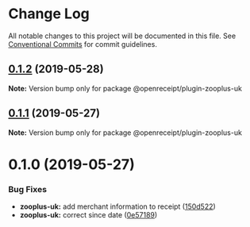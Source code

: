 # Change Log

All notable changes to this project will be documented in this file.
See [Conventional Commits](https://conventionalcommits.org) for commit guidelines.

## [0.1.2](https://github.com/openreceipt/source/compare/v0.1.1...v0.1.2) (2019-05-28)

**Note:** Version bump only for package @openreceipt/plugin-zooplus-uk





## [0.1.1](https://github.com/openreceipt/source/compare/v0.1.0...v0.1.1) (2019-05-27)

**Note:** Version bump only for package @openreceipt/plugin-zooplus-uk





# 0.1.0 (2019-05-27)


### Bug Fixes

* **zooplus-uk:** add merchant information to receipt ([150d522](https://github.com/openreceipt/source/commit/150d522))
* **zooplus-uk:** correct since date ([0e57189](https://github.com/openreceipt/source/commit/0e57189))
